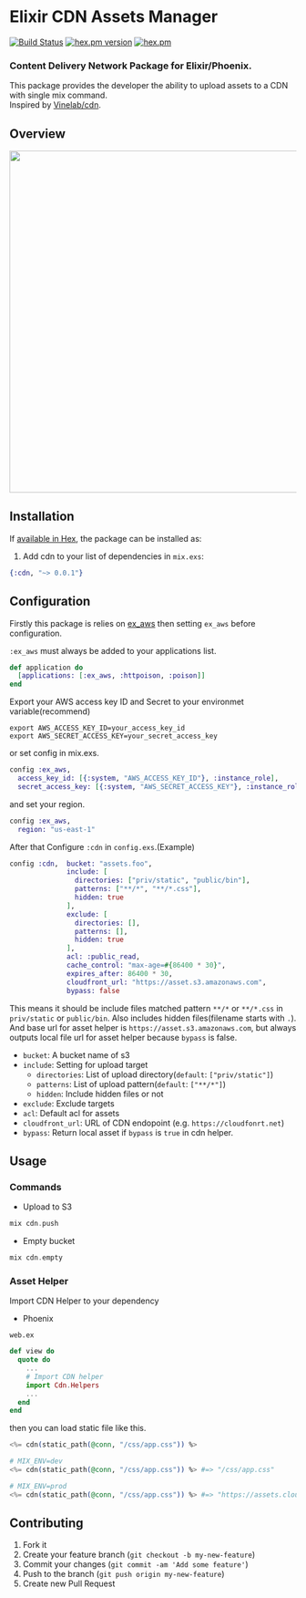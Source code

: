 # Elixir CDN Assets Manager

[![Build Status](https://travis-ci.org/shufo/cdn.svg?branch=master)](https://travis-ci.org/shufo/cdn)
[![hex.pm version](https://img.shields.io/hexpm/v/cdn.svg)](https://hex.pm/packages/cdn)
[![hex.pm](https://img.shields.io/hexpm/l/cdn.svg)](https://github.com/shufo/cdn/blob/master/LICENSE)

### Content Delivery Network Package for Elixir/Phoenix.

This package provides the developer the ability to upload assets to a CDN with single mix command.  
Inspired by [Vinelab/cdn](https://github.com/Vinelab/cdn).

## Overview

<img src="https://raw.githubusercontent.com/wiki/shufo/cdn/img/upload.gif" width="600">

## Installation

If [available in Hex](https://hex.pm/docs/publish), the package can be installed as:

1. Add cdn to your list of dependencies in `mix.exs`:

```elixir
{:cdn, "~> 0.0.1"}
```

## Configuration

Firstly this package is relies on [ex_aws](https://github.com/CargoSense/ex_aws) then setting `ex_aws` before configuration.

`:ex_aws` must always be added to your applications list.

```elixir
def application do
  [applications: [:ex_aws, :httpoison, :poison]]
end
```

Export your AWS access key ID and Secret to your environmet variable(recommend)

```
export AWS_ACCESS_KEY_ID=your_access_key_id
export AWS_SECRET_ACCESS_KEY=your_secret_access_key
```

or set config in mix.exs.

```elixir
config :ex_aws,
  access_key_id: [{:system, "AWS_ACCESS_KEY_ID"}, :instance_role],
  secret_access_key: [{:system, "AWS_SECRET_ACCESS_KEY"}, :instance_role]
```

and set your region.

```elixir
config :ex_aws,
  region: "us-east-1"
```

After that Configure `:cdn` in `config.exs`.(Example)

```elixir
config :cdn,  bucket: "assets.foo",
              include: [
                directories: ["priv/static", "public/bin"],
                patterns: ["**/*", "**/*.css"],
                hidden: true
              ],
              exclude: [
                directories: [],
                patterns: [],
                hidden: true
              ],
              acl: :public_read,
              cache_control: "max-age=#{86400 * 30}",
              expires_after: 86400 * 30,
              cloudfront_url: "https://asset.s3.amazonaws.com",
              bypass: false
```

This means it should be include files matched pattern `**/*` or `**/*.css` in `priv/static` or `public/bin`. Also includes hidden files(filename starts with `.`). And base url for asset helper is `https://asset.s3.amazonaws.com`, but always outputs local file url for asset helper because `bypass` is false.   

- `bucket`: A bucket name of s3
- `include`: Setting for upload target
  - `directories`: List of upload directory(`default`: `["priv/static"]`)
  - `patterns`: List of upload pattern(`default`: `["**/*"]`)
  - `hidden`: Include hidden files or not
- `exclude`: Exclude targets
- `acl`: Default acl for assets
- `cloudfront_url`: URL of CDN endopoint (e.g. `https://cloudfonrt.net`)
- `bypass`: Return local asset if `bypass` is `true` in cdn helper.

## Usage

### Commands

- Upload to S3

```elixir
mix cdn.push
```

- Empty bucket

```elixir
mix cdn.empty
```

### Asset Helper

Import CDN Helper to your dependency

- Phoenix

`web.ex`

```elixir
def view do
  quote do
    ...
    # Import CDN helper
    import Cdn.Helpers
    ...
  end
end
```

then you can load static file like this.

```elixir
<%= cdn(static_path(@conn, "/css/app.css")) %>

# MIX_ENV=dev
<%= cdn(static_path(@conn, "/css/app.css")) %> #=> "/css/app.css"

# MIX_ENV=prod
<%= cdn(static_path(@conn, "/css/app.css")) %> #=> "https://assets.cloudfront.net/css/app.css"
```

## Contributing

1. Fork it
2. Create your feature branch (`git checkout -b my-new-feature`)
3. Commit your changes (`git commit -am 'Add some feature'`)
4. Push to the branch (`git push origin my-new-feature`)
5. Create new Pull Request
